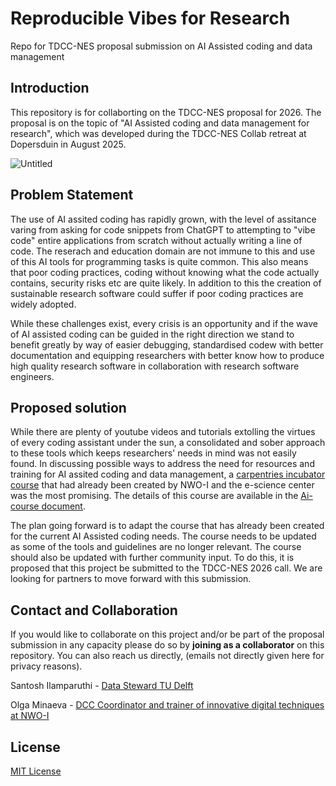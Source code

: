 # Reproducible Vibes for Research
Repo for TDCC-NES proposal submission on AI Assisted coding and data management

## Introduction
This repository is for collaborting on the TDCC-NES proposal for 2026. The proposal is on the topic of "AI Assisted coding and data management for research", which was developed during the TDCC-NES Collab retreat at Dopersduin in August 2025. 

![Untitled](https://github.com/user-attachments/assets/e8463cbc-72f6-4fea-a102-95dc8af80c0e)

## Problem Statement
The use of AI assited coding has rapidly grown, with the level of assitance varing from asking for code snippets from ChatGPT to attempting to "vibe code" entire applications from scratch without actually writing a line of code. The reserach and education domain are not immune to this and use of this AI tools for programming tasks is quite common. This also means that poor coding practices, coding without knowing what the code actually contains, security risks etc are quite likely. In addition to this the creation of sustainable research software could suffer if poor coding practices are widely adopted. 

While these challenges exist, every crisis is an opportunity and if the wave of AI assisted coding can be guided in the right direction we stand to benefit greatly by way of easier debugging, standardised codew with better documentation and equipping researchers with better know how to produce high quality research software in collaboration with research software engineers. 

## Proposed solution
While there are plenty of youtube videos and tutorials extolling the virtues of every coding assistant under the sun, a consolidated and sober approach to these tools which keeps researchers' needs in mind was not easily found. In discussing possible ways to address the need for resources and training for AI assited coding and data management, a [carpentries incubator course](https://carpentries-incubator.github.io/gen-ai-coding/) that had already been created by NWO-I and the e-science center was the most promising. The details of this course are available in the [Ai-course document](AI-assisted-coding-lesson.md). 

The plan going forward is to adapt the course that has already been created for the current AI Assisted coding needs. The course needs to be updated as some of the tools and guidelines are no longer relevant. The course should also be updated with further community input. To do this, it is proposed that this project be submitted to the TDCC-NES 2026 call. We are looking for partners to move forward with this submission. 

## Contact and Collaboration
If you would like to collaborate on this project and/or be part of the proposal submission in any capacity please do so by **joining as a collaborator** on this repository. You can also reach us directly, (emails not directly given here for privacy reasons).

Santosh Ilamparuthi - [Data Steward TU Delft](https://www.tudelft.nl/en/library/data-management/get-support-on-data-management/contact-the-data-stewards)

Olga Minaeva - [DCC Coordinator and trainer of innovative digital techniques at NWO-I](https://www.nwo-i.nl/en/persoon/olga-minaeva/)

## License
[MIT License](https://opensource.org/license/mit)
